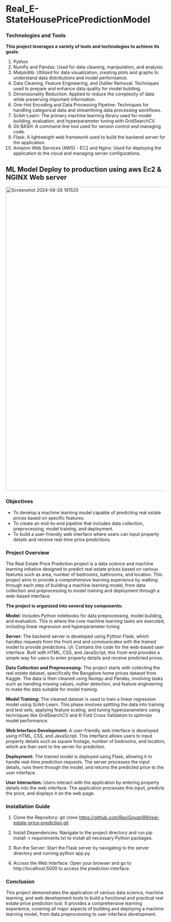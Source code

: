 # Real_E-StateHousePricePredictionModel

### Technologies and Tools
**This project leverages a variety of tools and technologies to achieve its goals:**

1. Python
2. NumPy and Pandas: Used for data cleaning, manipulation, and analysis.
3. Matplotlib: Utilized for data visualization, creating plots and graphs to understand data distributions and model performance.
4. Data Cleaning, Feature Engineering, and Outlier Removal: Techniques used to prepare and enhance data quality for model building.
5. Dimensionality Reduction: Applied to reduce the complexity of data while preserving important information.
6. One-Hot Encoding and Data Processing Pipeline: Techniques for handling categorical data and streamlining data processing workflows.
7. Scikit-Learn: The primary machine learning library used for model building, evaluation, and hyperparameter tuning with GridSearchCV.
8. Git BASH: A command-line tool used for version control and managing code.
9. Flask: A lightweight web framework used to build the backend server for the application.
10. Amazon Web Services (AWS) - EC2 and Nginx: Used for deploying the application to the cloud and managing server configurations.

## ML Model Deploy to production using aws Ec2 & NGINX Web server
<img width="959" alt="Screenshot 2024-08-28 161520" src="https://github.com/user-attachments/assets/708dd003-15dd-48b1-8c6d-01e82cca53ad">

### Objectives
* To develop a machine learning model capable of predicting real estate prices based on specific features.
* To create an end-to-end pipeline that includes data collection, preprocessing, model training, and deployment.
* To build a user-friendly web interface where users can input property details and receive real-time price predictions.

### Project Overview
The Real Estate Price Prediction project is a data science and machine learning initiative designed to predict real estate prices based on various features such as area, number of bedrooms, bathrooms, and location. This project aims to provide a comprehensive learning experience by walking through each step of building a machine learning model, from data collection and preprocessing to model training and deployment through a web-based interface.

**The project is organized into several key components:**

**Model:** Includes Python notebooks for data preprocessing, model building, and evaluation. This is where the core machine learning tasks are executed, including linear regression and hyperparameter tuning.

**Server:** The backend server is developed using Python Flask, which handles requests from the front end and communicates with the trained model to provide predictions.
UI: Contains the code for the web-based user interface. Built with HTML, CSS, and JavaScript, this front-end provides a simple way for users to enter property details and receive predicted prices.

**Data Collection and Preprocessing:** The project starts with collecting the real estate dataset, specifically the Bangalore home prices dataset from Kaggle. The data is then cleaned using Numpy and Pandas, involving tasks such as handling missing values, outlier detection, and feature engineering to make the data suitable for model training.

**Model Training:** The cleaned dataset is used to train a linear regression model using Scikit-Learn. This phase involves splitting the data into training and test sets, applying feature scaling, and tuning hyperparameters using techniques like GridSearchCV and K-Fold Cross Validation to optimize model performance.

**Web Interface Development:** A user-friendly web interface is developed using HTML, CSS, and JavaScript. This interface allows users to input property details such as square footage, number of bedrooms, and location, which are then sent to the server for prediction.

**Deployment:** The trained model is deployed using Flask, allowing it to handle real-time prediction requests. The server processes the input details, runs them through the model, and returns the predicted price to the user interface.

**User Interaction:** Users interact with the application by entering property details into the web interface. The application processes this input, predicts the price, and displays it on the web page.

### Installation Guide

1. Clone the Repository: git clone https://github.com/RaviGoyani99/real-estate-price-prediction.git
   
2. Install Dependencies: Navigate to the project directory and run pip install -r requirements.txt to install all necessary Python packages.

3. Run the Server: Start the Flask server by navigating to the server directory and running python app.py.

4. Access the Web Interface: Open your browser and go to http://localhost:5000 to access the prediction interface.

### Conclusion
This project demonstrates the application of various data science, machine learning, and web development tools to build a functional and practical real estate price prediction tool. It provides a comprehensive learning experience, covering all major aspects of building and deploying a machine learning model, from data preprocessing to user interface development.
